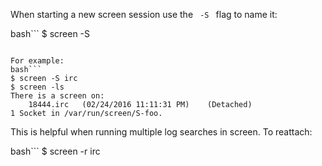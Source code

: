 When starting a new screen session use the <code> -S </code> flag to name it:

bash```
$ screen -S <name>
```

For example:
bash```
$ screen -S irc
$ screen -ls
There is a screen on:
	18444.irc	(02/24/2016 11:11:31 PM)	(Detached)
1 Socket in /var/run/screen/S-foo.
```

This is helpful when running multiple log searches in screen. To reattach:

bash```
$ screen -r irc
```
